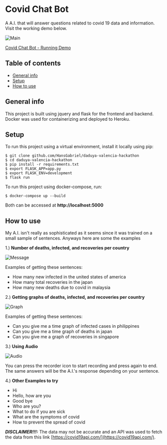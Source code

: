 # Covid Chat Bot
A A.I. that will answer questions related to covid 19 data and information. Visit the working demo below.

![Main][Main_Page]

[Covid Chat Bot - Running Demo](https://daduyafbhack.herokuapp.com/)

## Table of contents
* [General info](#general-info)
* [Setup](#setup)
* [How to use](#how-to-use)

## General info
This project is built using jquery and flask for the frontend and backend. Docker was used for containerizing and deployed to Heroku. 

## Setup
To run this project using a virtual environment, install it locally using pip:

```
$ git clone github.com/HansGabriel/daduya-valencia-hackathon
$ cd daduya-valencia-hackathon
$ pip install -r requirements.txt
$ export FLASK_APP=app.py
$ export FLASK_ENV=development
$ flask run
```
To run this project using docker-compose, run:

```
$ docker-compose up --build
```
Both can be accessed at **http://localhost:5000**


## How to use 
My A.I. isn't really as sophisticated as it seems since it was trained on a small sample of sentences. Anyways here are some the examples 

1.) **Number of deaths, infected, and recoveries per country**

![Message][Message]

Examples of getting these sentences:

- How many new infected in the united states of america
- How many total recoveries in the japan
- How many new deaths due to covid in malaysia

2.) **Getting graphs of deaths, infected, and recoveries per country**

![Graph][Graph]

Examples of getting these sentences:

- Can you give me a time graph of infected cases in philippines
- Can you give me a time graph of deaths in japan
- Can you give me a graph of recoveries in singapore

3.) **Using Audio**

![Audio][Audio]

You can press the recorder icon to start recording and press again to end. The same answers will be the A.I.'s response depending on your sentence.

4.) **Other Examples to try**


- Hi
- Hello, how are you
- Good bye
- Who are you?
- What to do if you are sick
- What are the symptoms of covid
- How to prevent the spread of covid

***DISCLAIMER!!!:*** The data may not be accurate and an API was used to fetch the data from this link [https://covid19api.com/](https://covid19api.com/).



 
[Main_Page]:
https://raw.githubusercontent.com/HansGabriel/daduya-valencia-hackathon/master/images/main.png
[Message]:
https://raw.githubusercontent.com/HansGabriel/daduya-valencia-hackathon/master/images/message.png
[Graph]:
https://raw.githubusercontent.com/HansGabriel/daduya-valencia-hackathon/master/images/graph.png
[Audio]:
https://raw.githubusercontent.com/HansGabriel/daduya-valencia-hackathon/master/images/audio.png